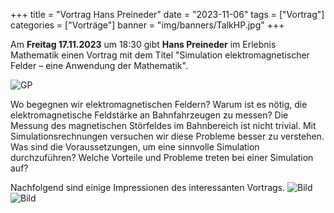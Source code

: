 +++
title = "Vortrag Hans Preineder"
date = "2023-11-06"
tags = ["Vortrag"]
categories = ["Vorträge"]
banner = "img/banners/TalkHP.jpg"
+++

Am <b>Freitag 17.11.2023</b> um 18:30 gibt <b>Hans Preineder</b> im Erlebnis Mathematik einen Vortrag mit dem Titel "Simulation elektromagnetischer Felder –
eine Anwendung der Mathematik".

![GP](/img/banners/TalkHP.jpg)

Wo begegnen wir elektromagnetischen Feldern? Warum ist es nötig, die elektromagnetische Feldstärke an Bahnfahrzeugen zu messen? Die Messung des magnetischen Störfeldes im Bahnbereich ist nicht trivial. Mit Simulationsrechnungen versuchen wir diese Probleme besser zu verstehen. Was
sind die Voraussetzungen, um eine sinnvolle Simulation durchzuführen? Welche Vorteile und Probleme treten bei einer Simulation auf?

Nachfolgend sind einige Impressionen des interessanten Vortrags.
![Bild](/img/talks/Preineder12_1.jpg)
![Bild](/img/talks/Preineder12_2.jpg)
